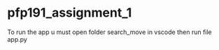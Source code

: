 # pfp191_assignment_1

To run the app u must open folder search_move in vscode then run file app.py
